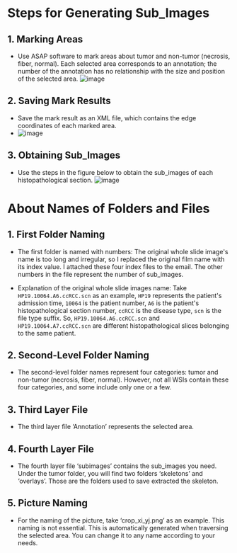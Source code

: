 # Steps for Generating Sub_Images

## 1. Marking Areas

- Use ASAP software to mark areas about tumor and non-tumor (necrosis, fiber, normal). Each selected area corresponds to an annotation; the number of the annotation has no relationship with the size and position of the selected area.
![image](https://github.com/medxiaorudan/RCC-VascularMorphClassify/assets/22127304/8e4220e5-67cc-484b-b855-70faf2a5becc)

## 2. Saving Mark Results

- Save the mark result as an XML file, which contains the edge coordinates of each marked area.
- ![image](https://github.com/medxiaorudan/RCC-VascularMorphClassify/assets/22127304/d1b523d1-2719-4676-bfb5-c2be00fc0295)

## 3. Obtaining Sub_Images

- Use the steps in the figure below to obtain the sub_images of each histopathological section.
![image](https://github.com/medxiaorudan/RCC-VascularMorphClassify/assets/22127304/438303c5-8e1f-495d-842b-405290055603)

# About Names of Folders and Files

## 1. First Folder Naming

- The first folder is named with numbers: The original whole slide image's name is too long and irregular, so I replaced the original film name with its index value. I attached these four index files to the email. The other numbers in the file represent the number of sub_images.

- Explanation of the original whole slide images name: Take `HP19.10064.A6.ccRCC.scn` as an example, `HP19` represents the patient's admission time, `10064` is the patient number, `A6` is the patient's histopathological section number, `ccRCC` is the disease type, `scn` is the file type suffix. So, `HP19.10064.A6.ccRCC.scn` and `HP19.10064.A7.ccRCC.scn` are different histopathological slices belonging to the same patient.

## 2. Second-Level Folder Naming

- The second-level folder names represent four categories: tumor and non-tumor (necrosis, fiber, normal). However, not all WSIs contain these four categories, and some include only one or a few.

## 3. Third Layer File

- The third layer file ‘Annotation’ represents the selected area.

## 4. Fourth Layer File

- The fourth layer file ‘subimages’ contains the sub_images you need. Under the tumor folder, you will find two folders ‘skeletons’ and ‘overlays’. Those are the folders used to save extracted the skeleton.

## 5. Picture Naming

- For the naming of the picture, take ‘crop_xi_yj.png’ as an example. This naming is not essential. This is automatically generated when traversing the selected area. You can change it to any name according to your needs.
